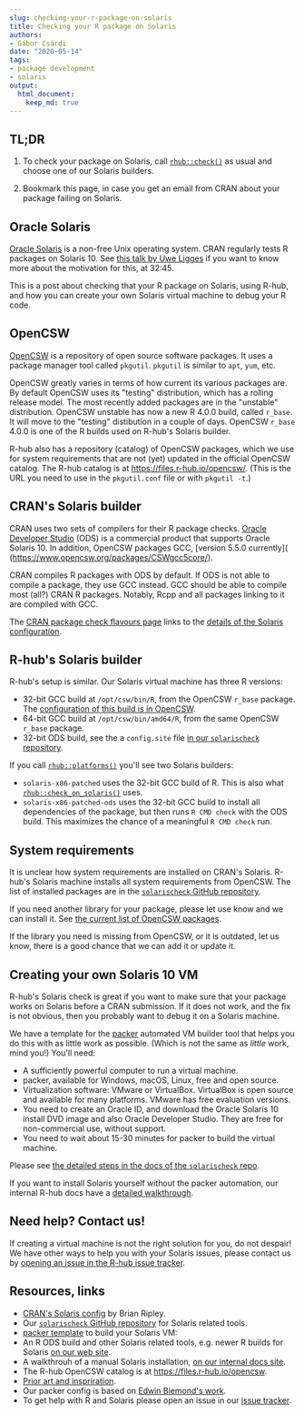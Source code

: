 ```yaml
---
slug: checking-your-r-package-on-solaris
title: Checking your R package on Solaris
authors:
- Gábor Csárdi
date: "2020-05-14"
tags:
- package development
- solaris
output:
  html_document:
    keep_md: true
---
```




## TL;DR

1. To check your package on Solaris, call [`rhub::check()`](
   https://r-hub.github.io/rhub/reference/check.html) as usual and
   choose one of our Solaris builders.

2. Bookmark this page, in case you get an email from CRAN about your
   package failing on Solaris.

## Oracle Solaris

[Oracle Solaris](https://en.wikipedia.org/wiki/Solaris_\(operating_system\))
is a non-free Unix operating system. CRAN regularly tests R packages on
Solaris 10. See [this talk by Uwe Ligges](
https://channel9.msdn.com/Events/useR-international-R-User-conferences/useR-International-R-User-2017-Conference/KEYNOTE-20-years-of-CRAN)
if you want to know more about the motivation for this, at 32:45.

This is a post about checking that your R package on Solaris, using R-hub,
and how you can create your own Solaris virtual
machine to debug your R code.

## OpenCSW

[OpenCSW](https://www.opencsw.org/about/) is a repository of open source
software packages. It uses a package manager tool called `pkgutil`.
`pkgutil` is similar to `apt`, `yum`, etc.

OpenCSW greatly varies in terms of how current its various packages are.
By default OpenCSW uses its "testing" distribution, which has a rolling
release model. The most recently added packages are in the "unstable"
distribution. OpenCSW unstable has now a new R 4.0.0 build, called
`r_base`. It will move to the "testing" distibution in a couple of days.
OpenCSW `r_base` 4.0.0 is one of the R builds used on R-hub's Solaris
builder.

R-hub also has a repository (catalog) of OpenCSW packages,
which we use for system requirements that are not (yet) updated in the
official OpenCSW catalog. The R-hub catalog is at
https://files.r-hub.io/opencsw/. (This is the URL you need to use in
the `pkgutil.conf` file or with `pkgutil -t`.)

## CRAN's Solaris builder

CRAN uses two sets of compilers for their R package checks.
[Oracle Developer Studio](https://www.oracle.com/tools/developerstudio/)
(ODS) is a commercial product that supports Oracle Solaris 10. In addition,
OpenCSW packages GCC, [version 5.5.0 currently](
(https://www.opencsw.org/packages/CSWgcc5core/).

CRAN compiles R packages with ODS by default. If ODS is not able to
compile a package, they use GCC instead. GCC should be able to compile
most (all?) CRAN R packages. Notably, Rcpp and all packages linking to it
are compiled with GCC.

The [CRAN package check flavours page](
https://cran.r-project.org/web/checks/check_flavors.html)
links to the [details of the Solaris configuration](
https://www.stats.ox.ac.uk/pub/bdr/Rconfig/r-patched-solaris-x86).

## R-hub's Solaris builder

R-hub's setup is similar. Our Solaris virtual machine has three R
versions:
* 32-bit GCC build at `/opt/csw/bin/R`, from the OpenCSW `r_base` package.
  The [configuration of this build is in OpenCSW](
  https://buildfarm.opencsw.org/source/xref/opencsw/csw/mgar/pkg/r/trunk/Makefile).
* 64-bit GCC build at `/opt/csw/bin/amd64/R`, from the same OpenCSW
  `r_base` package.
* 32-bit ODS build, see the a `config.site` file [in our `solarischeck`
  repository](https://github.com/r-hub/solarischeck/blob/master/config.site.cc).

If you call [`rhub::platforms()`](
https://r-hub.github.io/rhub/reference/platforms.html) you'll see two
Solaris builders:
* `solaris-x86-patched` uses the 32-bit GCC build of R. This is also what
  [`rhub::check_on_solaris()`](
  https://r-hub.github.io/rhub/reference/check_shortcuts.html) uses.
* `solaris-x86-patched-ods` uses the 32-bit GCC build to install all
  dependencies of the package, but then runs `R CMD check` with the ODS
  build. This maximizes the chance of a meaningful `R CMD check` run.

## System requirements

It is unclear how system requirements are installed on CRAN's Solaris.
R-hub's Solaris machine installs all system requirements from OpenCSW.
The list of installed packages are in the [`solarischeck` GitHub repository](
https://github.com/r-hub/solarischeck/blob/master/sysreqs.txt).

If you need another library for your package, please let use know and
we can install it. See [the current list of OpenCSW packages](
https://www.opencsw.org/get-it/packages/).

If the library you need is missing from OpenCSW, or it is outdated,
let us know, there is a good chance that we can add it or update it.

## Creating your own Solaris 10 VM

R-hub's Solaris check is great if you want to make sure that your package
works on Solaris before a CRAN submission. If it does not work, and the
fix is not obvious, then you probably want to debug it on a Solaris
machine.

We have a template for the [packer](https://packer.io) automated VM builder
tool that helps you do this with as little work as possible. (Which is not
the same as _little_ work, mind you!) You'll need:

* A sufficiently powerful computer to run a virtual machine.
* packer, available for Windows, macOS, Linux, free and open source.
* Virtualization software: VMware or VirtualBox. VirtualBox is open
  source and available for many platforms. VMware has free evaluation
  versions.
* You need to create an Oracle ID, and download the Oracle Solaris 10
  install DVD image and also Oracle Developer Studio. They are free for
  non-commercial use, without support.
* You need to wait about 15-30 minutes for packer to build the virtual
  machine.

Please see [the detailed steps in the docs of the `solarischeck` repo](
https://github.com/r-hub/solarischeck/tree/master/packer#readme).

If you want to install Solaris yourself without the packer automation,
our internal R-hub docs have a [detailed walkthrough](
https://docs.r-hub.io/technical/solaris/).

## Need help? Contact us!

If creating a virtual machine is not the right solution for you, do not
despair! We have other ways to help you with your Solaris issues, please
contact us by [opening an issue in the R-hub issue tracker](
https://github.com/r-hub/rhub/issues).

## Resources, links

* [CRAN's Solaris config](
  https://www.stats.ox.ac.uk/pub/bdr/Rconfig/r-patched-solaris-x86) by
  Brian Ripley.
* Our [`solarischeck` GitHub repository](
  https://github.com/r-hub/solarischeck) for Solaris related tools.
* [packer template](
  https://github.com/r-hub/solarischeck/tree/master/packer#readme)
  to build your Solaris VM:
* An R ODS build and other Solaris related tools, e.g. newer R builds
  for Solaris [on our web site](https://files.r-hub.io/solaris).
* A walkthrouh of a manual Solaris installation, [on our internal docs
  site](https://docs.r-hub.io/technical/solaris).
* The R-hub OpenCSW catalog is at <https://files.r-hub.io/opencsw>.
* [Prior art and inspriration](https://github.com/jeroen/solarisvm).
* Our packer config is based on [Edwin Biemond's work](
  https://github.com/biemond/packer-vagrant-builder).
* To get help with R and Solaris please open an issue in our
  [issue tracker](https://github.com/r-hub/rhub/issues).
